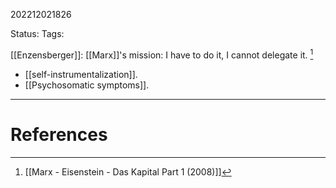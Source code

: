 202212021826

Status: 
Tags: 

[[Enzensberger]]: [[Marx]]'s mission: I have to do it, I cannot delegate it. [^1]
- [[self-instrumentalization]]. 
- [[Psychosomatic symptoms]].



---
# References

[^1]: [[Marx - Eisenstein - Das Kapital Part 1 (2008)]]